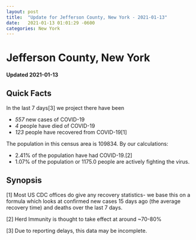 ```yaml
---
layout: post
title:  "Update for Jefferson County, New York - 2021-01-13"
date:   2021-01-13 01:01:29 -0600
categories: New York
---
```


# Jefferson County, New York
#### Updated 2021-01-13

## Quick Facts

In the last 7 days[3] we project there have been
- *557* new cases of COVID-19
- *4* people have died of COVID-19
- *123* people have recovered from COVID-19[1]

The population in this census area is 109834. By our calculations:
- 2.41% of the population have had COVID-19.[2]
- 1.07% of the population or 1175.0 people are actively fighting the virus.

## Synopsis




[1] Most US CDC offices do give any recovery statistics- we base this on a formula which looks at confirmed new cases
15 days ago (the average recovery time) and deaths over the last 7 days.

[2] Herd Immunity is thought to take effect at around ~70-80%

[3] Due to reporting delays, this data may be incomplete.
 
    